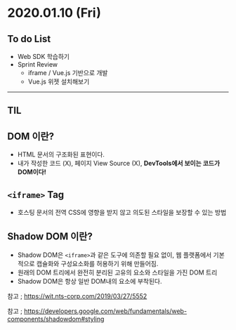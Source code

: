 # 2020.01.10 (Fri)

## To do List

- Web SDK 학습하기
- Sprint Review 
  - iframe / Vue.js 기반으로 개발
  - Vue.js 위젯 설치해보기

---

## TIL



## DOM 이란?

- HTML 문서의 구조화된 표현이다.
- 내가 작성한 코드 (X), 페이지 View Source (X), **DevTools에서 보이는 코드가 DOM이다!**

## `<iframe>` Tag

- 호스팅 문서의 전역 CSS에 영향을 받지 않고 의도된 스타일을 보장할 수 있는 방법

## Shadow DOM 이란?

- Shadow DOM은 `<iframe>`과 같은 도구에 의존할 필요 없이, 웹 플랫폼에서 기본적으로 캡슐화와 구성요소화를 허용하기 위해 만들어짐.
- 원래의 DOM 트리에서 완전히 분리된 고유의 요소와 스타일을 가진 DOM 트리
- Shadow DOM은 항상 일반 DOM내의 요소에 부착된다.

참고 ; https://wit.nts-corp.com/2019/03/27/5552

참고 ; https://developers.google.com/web/fundamentals/web-components/shadowdom#styling

